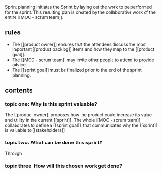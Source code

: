 Sprint planning initiates the Sprint by laying out the work to be performed for the sprint. This resulting plan is created by the collaborative work of the entire [[MOC - scrum team]].

## rules 
- The [[product owner]] ensures that the attendees discuss the most important [[product backlog]] items and how they map to the [[product goal]].
- The [[MOC - scrum team]] may invite other people to attend to provide advice.
- The [[sprint goal]] must be finalized prior to the end of the sprint planning.

## contents
### topic one: Why is this sprint valuable?
The [[product owner]] proposes how the product could increase its value and utility in the current [[sprint]]. The whole [[MOC - scrum team]] collaborates to define a [[sprint goal]], that communicates why the [[sprint]] is valuable to [[stakeholders]].

### topic two: What can be done this sprint?
Through 

### topic three: How will this chosen work get done?